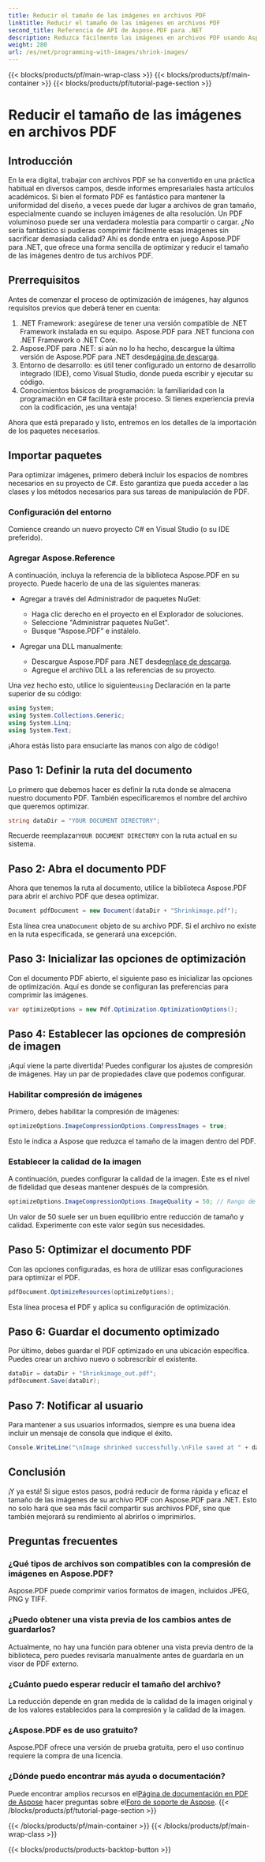 ```yaml
---
title: Reducir el tamaño de las imágenes en archivos PDF
linktitle: Reducir el tamaño de las imágenes en archivos PDF
second_title: Referencia de API de Aspose.PDF para .NET
description: Reduzca fácilmente las imágenes en archivos PDF usando Aspose.PDF para .NET con esta guía paso a paso, garantizando tamaños de archivo más pequeños y manteniendo la calidad.
weight: 280
url: /es/net/programming-with-images/shrink-images/
---
```


{{< blocks/products/pf/main-wrap-class >}}
{{< blocks/products/pf/main-container >}}
{{< blocks/products/pf/tutorial-page-section >}}

# Reducir el tamaño de las imágenes en archivos PDF

## Introducción

En la era digital, trabajar con archivos PDF se ha convertido en una práctica habitual en diversos campos, desde informes empresariales hasta artículos académicos. Si bien el formato PDF es fantástico para mantener la uniformidad del diseño, a veces puede dar lugar a archivos de gran tamaño, especialmente cuando se incluyen imágenes de alta resolución. Un PDF voluminoso puede ser una verdadera molestia para compartir o cargar. ¿No sería fantástico si pudieras comprimir fácilmente esas imágenes sin sacrificar demasiada calidad? Ahí es donde entra en juego Aspose.PDF para .NET, que ofrece una forma sencilla de optimizar y reducir el tamaño de las imágenes dentro de tus archivos PDF. 

## Prerrequisitos

Antes de comenzar el proceso de optimización de imágenes, hay algunos requisitos previos que deberá tener en cuenta:

1. .NET Framework: asegúrese de tener una versión compatible de .NET Framework instalada en su equipo. Aspose.PDF para .NET funciona con .NET Framework o .NET Core.
2.  Aspose.PDF para .NET: si aún no lo ha hecho, descargue la última versión de Aspose.PDF para .NET desde[página de descarga](https://releases.aspose.com/pdf/net/).
3. Entorno de desarrollo: es útil tener configurado un entorno de desarrollo integrado (IDE), como Visual Studio, donde pueda escribir y ejecutar su código.
4. Conocimientos básicos de programación: la familiaridad con la programación en C# facilitará este proceso. Si tienes experiencia previa con la codificación, ¡es una ventaja!

Ahora que está preparado y listo, entremos en los detalles de la importación de los paquetes necesarios.

## Importar paquetes

Para optimizar imágenes, primero deberá incluir los espacios de nombres necesarios en su proyecto de C#. Esto garantiza que pueda acceder a las clases y los métodos necesarios para sus tareas de manipulación de PDF.

### Configuración del entorno

Comience creando un nuevo proyecto C# en Visual Studio (o su IDE preferido).

### Agregar Aspose.Reference

A continuación, incluya la referencia de la biblioteca Aspose.PDF en su proyecto. Puede hacerlo de una de las siguientes maneras:

- Agregar a través del Administrador de paquetes NuGet:
  - Haga clic derecho en el proyecto en el Explorador de soluciones.
  - Seleccione "Administrar paquetes NuGet".
  - Busque “Aspose.PDF” e instálelo.

- Agregar una DLL manualmente:
  - Descargue Aspose.PDF para .NET desde[enlace de descarga](https://releases.aspose.com/pdf/net/).
  - Agregue el archivo DLL a las referencias de su proyecto.

 Una vez hecho esto, utilice lo siguiente`using` Declaración en la parte superior de su código:

```csharp
using System;
using System.Collections.Generic;
using System.Linq;
using System.Text;
```

¡Ahora estás listo para ensuciarte las manos con algo de código!

## Paso 1: Definir la ruta del documento

Lo primero que debemos hacer es definir la ruta donde se almacena nuestro documento PDF. También especificaremos el nombre del archivo que queremos optimizar.

```csharp
string dataDir = "YOUR DOCUMENT DIRECTORY"; 
```

 Recuerde reemplazar`YOUR DOCUMENT DIRECTORY` con la ruta actual en su sistema.

## Paso 2: Abra el documento PDF

Ahora que tenemos la ruta al documento, utilice la biblioteca Aspose.PDF para abrir el archivo PDF que desea optimizar.

```csharp
Document pdfDocument = new Document(dataDir + "Shrinkimage.pdf");
```

 Esta línea crea una`Document` objeto de su archivo PDF. Si el archivo no existe en la ruta especificada, se generará una excepción.

## Paso 3: Inicializar las opciones de optimización

Con el documento PDF abierto, el siguiente paso es inicializar las opciones de optimización. Aquí es donde se configuran las preferencias para comprimir las imágenes.

```csharp
var optimizeOptions = new Pdf.Optimization.OptimizationOptions();
```

## Paso 4: Establecer las opciones de compresión de imagen

¡Aquí viene la parte divertida! Puedes configurar los ajustes de compresión de imágenes. Hay un par de propiedades clave que podemos configurar.

### Habilitar compresión de imágenes

Primero, debes habilitar la compresión de imágenes:

```csharp
optimizeOptions.ImageCompressionOptions.CompressImages = true;
```

Esto le indica a Aspose que reduzca el tamaño de la imagen dentro del PDF.

### Establecer la calidad de la imagen

A continuación, puedes configurar la calidad de la imagen. Este es el nivel de fidelidad que deseas mantener después de la compresión.

```csharp
optimizeOptions.ImageCompressionOptions.ImageQuality = 50; // Rango de 0 a 100
```

Un valor de 50 suele ser un buen equilibrio entre reducción de tamaño y calidad. Experimente con este valor según sus necesidades.

## Paso 5: Optimizar el documento PDF

Con las opciones configuradas, es hora de utilizar esas configuraciones para optimizar el PDF.

```csharp
pdfDocument.OptimizeResources(optimizeOptions);
```

Esta línea procesa el PDF y aplica su configuración de optimización.

## Paso 6: Guardar el documento optimizado

Por último, debes guardar el PDF optimizado en una ubicación específica. Puedes crear un archivo nuevo o sobrescribir el existente.

```csharp
dataDir = dataDir + "Shrinkimage_out.pdf"; 
pdfDocument.Save(dataDir);
```

## Paso 7: Notificar al usuario

Para mantener a sus usuarios informados, siempre es una buena idea incluir un mensaje de consola que indique el éxito.

```csharp
Console.WriteLine("\nImage shrinked successfully.\nFile saved at " + dataDir);
```

## Conclusión

¡Y ya está! Si sigue estos pasos, podrá reducir de forma rápida y eficaz el tamaño de las imágenes de su archivo PDF con Aspose.PDF para .NET. Esto no solo hará que sea más fácil compartir sus archivos PDF, sino que también mejorará su rendimiento al abrirlos o imprimirlos.

## Preguntas frecuentes

### ¿Qué tipos de archivos son compatibles con la compresión de imágenes en Aspose.PDF?  
Aspose.PDF puede comprimir varios formatos de imagen, incluidos JPEG, PNG y TIFF.

### ¿Puedo obtener una vista previa de los cambios antes de guardarlos?  
Actualmente, no hay una función para obtener una vista previa dentro de la biblioteca, pero puedes revisarla manualmente antes de guardarla en un visor de PDF externo.

### ¿Cuánto puedo esperar reducir el tamaño del archivo?  
La reducción depende en gran medida de la calidad de la imagen original y de los valores establecidos para la compresión y la calidad de la imagen.

### ¿Aspose.PDF es de uso gratuito?  
Aspose.PDF ofrece una versión de prueba gratuita, pero el uso continuo requiere la compra de una licencia.

### ¿Dónde puedo encontrar más ayuda o documentación?  
 Puede encontrar amplios recursos en el[Página de documentación en PDF de Aspose](https://reference.aspose.com/pdf/net/) hacer preguntas sobre el[Foro de soporte de Aspose](https://forum.aspose.com/c/pdf/10).
{{< /blocks/products/pf/tutorial-page-section >}}

{{< /blocks/products/pf/main-container >}}
{{< /blocks/products/pf/main-wrap-class >}}

{{< blocks/products/products-backtop-button >}}
